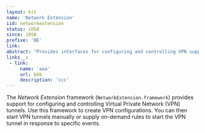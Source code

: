 ```yaml
---
layout: kit
name: 'Network Extension'
iid: networkextension
status: iOS8
since: iOS8
prefixe: 'NE'
link: 
abstract: "Provides interfaces for configuring and controlling VPN support."
links__:
 - link:
     name: 'aaa'
     url: bbb
     description: 'ccc'
---
```


The *Network Extension* framework (`NetworkExtension.framework`) provides support for configuring and controlling Virtual Private Network (VPN) tunnels. Use this framework to create VPN configurations. You can then start VPN tunnels manually or supply on-demand rules to start the VPN tunnel in response to specific events.
